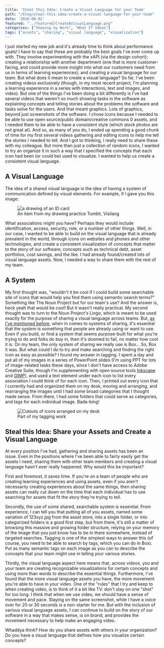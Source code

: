 ```yaml
---
title: 'Steal this Idea: Create a Visual Language for your Team'
path: "/blog/steal-this-idea-create-a-visual-language-for-your-team"
date: '2016-08-02'
featured: "../featured/CreateAVisualLanguage.png"
categories: ["Showing my Work", "What If Ideas"]
tags: ["assets", "sharing", "visual language", "visualization"]
---
```


I just started my new job and it's already time to think about performance goals! I have to say that these are probably the best goals I've ever come up with. They involve experimenting with the xAPI (via the design cohort); creating a relationship with another department (one that is more customer-facing, and could provide more insight into what our customers need from us in terms of learning experiences); and creating a visual language for our team. But what does it mean to create a visual language? So far, I've been creating videos exclusively (though, in my most recent project, I'm planning a learning experience in a series with interactions, text and images, and video). But one of the things I've been doing a bit differently is I've had several videos that weren't so much showing tasks in the software as explaining concepts and telling stories about the problems the software and tasks solve for the users. And that meant graphics. Lots of graphics, beyond just screenshots of the software. I chose icons because I needed to be able to use open source/public domain/creative commons 0 assets, and I needed them to be able to have a consistent style (which stock photos are not great at). And so, as many of you do, I ended up spending a good chunk of time for my first several videos gathering and editing icons to help me tell the stories I needed to tell. And I got to thinking, I really need to share these with my colleague. But more than just a collection of random icons, I wanted to try an organize it in such a way that I specified the concepts that each icon had been (or could be) used to visualize. I wanted to help us create a consistent visual language.

## A Visual Language

The idea of a shared visual language is the idea of having a system of communication defined by visual elements. For example, if I gave you this image:

<figure>
  <img
  sizes="(max-width: 810px) 100vw, 810px"
  srcset="http://res.cloudinary.com/dhdaswa6t/image/upload/f_auto,q_60,w_203/v1530396697/blog/IDCard.png 203w,
          http://res.cloudinary.com/dhdaswa6t/image/upload/f_auto,q_60,w_405/v1530396697/blog/IDCard.png 405w,
          http://res.cloudinary.com/dhdaswa6t/image/upload/f_auto,q_60,w_810/v1530396697/blog/IDCard.png 810w,
          http://res.cloudinary.com/dhdaswa6t/image/upload/f_auto,q_60,w_1215/v1530396697/blog/IDCard.png 1215w"
  src="http://res.cloudinary.com/dhdaswa6t/image/upload/f_auto,q_60,w_810/v1530396697/blog/IDCard.png"
  alt="a drawing of an ID card" />
  <figcaption>An item from my drawing practice Tumblr, Visilang</figcaption>
</figure>

What associations might you have? Perhaps they would include identification, access, security, role, or a number of other things. Well, in our case, I wanted to be able to build on the visual language that is already prevalent in the world, through icons on websites and phones and other technologies, and create a consistent visualization of concepts that matter to the story of our software; concepts such as technical debt, asset portfolios, cost savings, and the like. I had already found/created lots of visual language assets. Now, I needed a way to share them with the rest of my team.

## A System

My first thought was, "wouldn't it be cool if I could build some searchable site of icons that would help you find them using semantic search terms?" Something like The Noun Project but for our team's use? And the answer is, heck yeah that would be cool! But it wasn't really practical. My second thought was to turn to the Noun Project's Lingo, which is meant to be used exactly for the purpose of sharing a visual language across teams. But, [as I've mentioned before](/blog/dont-sit-on-your-darlings/), when in comes to systems of sharing, it's essential that the system is something that people are already using or want to use. Even if you build, or find a system that seems purpose-built for what you're trying to do and folks do buy in, then it's doomed to fail, no matter how cool it is. On my team, the only system of sharing we really use is Box... So, Box it was. But what could I do to try and make searching and finding the right icon as easy as possible? I found my answer in tagging. I spent a day and put all of my images in a series of PowerPoint slides (I'm using PPT for lots of image-related tasks these days, since I don't have access to Adobe Creative Suite, though I'm supplementing with open source tools [Inkscape](https://inkscape.org/en/) and [GIMP](https://www.gimp.org/downloads/)), and used a text element under each icon to list every association I could think of for each icon. Then, I printed out every icon that I currently had and organized them on my desk, moving and arranging, and rearranging the images until I had some broad categories that I thought made sense. From there, I had some folders that could serve as categories, and tags for each individual image. Bada-bing!

<figure>
  <img
    sizes="(max-width: 810px) 100vw, 810px"
    srcset="http://res.cloudinary.com/dhdaswa6t/image/upload/f_auto,q_60,w_203/v1530396697/blog/thumb_IMG_1077_1024.jpg 203w,
            http://res.cloudinary.com/dhdaswa6t/image/upload/f_auto,q_60,w_405/v1530396697/blog/thumb_IMG_1077_1024.jpg 405w,
            http://res.cloudinary.com/dhdaswa6t/image/upload/f_auto,q_60,w_810/v1530396697/blog/thumb_IMG_1077_1024.jpg 810w,
            http://res.cloudinary.com/dhdaswa6t/image/upload/f_auto,q_60,w_1215/v1530396697/blog/thumb_IMG_1077_1024.jpg 1215w"
    src="http://res.cloudinary.com/dhdaswa6t/image/upload/f_auto,q_60,w_810/v1530396697/blog/thumb_IMG_1077_1024.jpg"
    alt="Cutouts of icons arranged on my desk" />
  <figcaption>Part of my tagging work</figcaption>
</figure>


## Steal this Idea: Share your Assets and Create a Visual Language

At every position I've had, gathering and sharing assets has been an issue. Even in the positions where I've been able to fairly easily get the assets I need, sharing them with other team members and creating a visual language hasn't ever really happened. Why would this be important?

First and foremost, it saves time. If you're on a team of people who are creating learning experiences and using assets, even if you aren't necessarily creating experiences about the same things, then sharing assets can really cut down on the time that each individual has to use searching for assets that fit the story they're trying to tell.

Secondly, the use of some shared, searchable system is essential. From experience, I can tell you that putting all of you assets, named some variation of 123xyz.jpg from the asset store, into a single folder, or into categorized folders is a good first step, but from there, it's still a matter of browsing this massive and growing folder structure, relying on your memory of the image that you just know has to be in there somewhere, instead of targeted searches. Tagging is one of the simplest ways to answer this (of course, you need to be able to search by tags, which you can do in Box). Put as many semantic tags on each image as you can to describe the concepts that your team might use in telling your various stories.

Thirdly, the visual language aspect here means that, across videos, you and your team are creating recognizable visualizations for certain concepts and using more than words to describe the essential things. Furthermore, I've found that the more visual language assets you have, the more movement you're able to have in your video. One of the "rules" that I try and keep to when creating video, is to think of it a bit like TV: don't stay on one "shot" for too long. I think that when we use video, we should have a sense of movement and pace. Staying on the same screenshot, while I have a voice over for 20 or 30 seconds is a non-starter for me. But with the inclusion of various visual language assets, I can continue to build on the story of our software in a way that makes sense, is on brand, and provides the movement necessary to help make an engaging video.

Whaddya think? How do you share assets with others in your organization? Do you have a visual language that defines how you visualize certain concepts?
